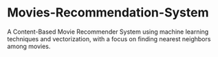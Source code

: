 # Movies-Recommendation-System
A Content-Based Movie Recommender System using machine learning techniques and vectorization, with a focus on finding nearest neighbors among movies.
